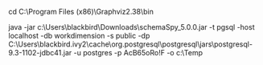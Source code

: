 cd C:\Program Files (x86)\Graphviz2.38\bin

java -jar c:\Users\blackbird\Downloads\schemaSpy_5.0.0.jar -t pgsql -host localhost -db workdimension -s public -dp C:\Users\blackbird\.ivy2\cache\org.postgresql\postgresql\jars\postgresql-9.3-1102-jdbc41.jar -u postgres -p AcB65oRo!F -o c:\Temp
